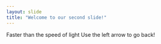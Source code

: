 ```yaml
---
layout: slide
title: "Welcome to our second slide!"
---
```

Faster than the speed of light
Use the left arrow to go back!
